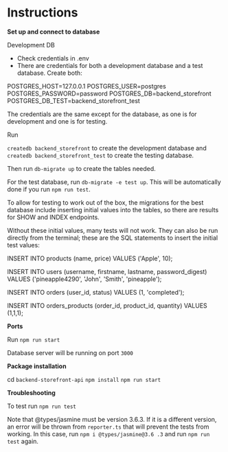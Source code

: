 # Instructions

**Set up and connect to database**

Development DB

* Check credentials in .env
* There are credentials for both a development database and a test database. Create both: 

POSTGRES_HOST=127.0.0.1
POSTGRES_USER=postgres
POSTGRES_PASSWORD=password
POSTGRES_DB=backend_storefront
POSTGRES_DB_TEST=backend_storefront_test 


The credentials are the same except for the database, as one is for development and one is for testing. 

Run 

`createdb backend_storefront` to create the development database and `createdb backend_storefront_test` to create the testing database.

Then run `db-migrate up` to create the tables needed.

For the test database, run `db-migrate -e test up`. This will be automatically done if you run `npm run test`.

To allow for testing to work out of the box, the migrations for the best database include inserting initial values into the tables, so there are results for SHOW and INDEX endpoints. 

Without these initial values, many tests will not work. They can also be run directly from the terminal; these are the SQL statements to insert the initial test values:

INSERT INTO products (name, price) VALUES ('Apple', 10);

INSERT INTO users (username, firstname, lastname, password_digest) VALUES ('pineapple4290', 'John', 'Smith', 'pineapple');

INSERT INTO orders (user_id, status)
VALUES (1, 'completed');

INSERT INTO orders_products (order_id, product_id, quantity) VALUES (1,1,1);


**Ports**

Run `npm run start`

Database server will be running on port `3000`

**Package installation**

cd `backend-storefront-api`
`npm install`
`npm run start`

**Troubleshooting**

To test run `npm run test`

Note that @types/jasmine must be version 3.6.3. If it is a different version, an error will be thrown from `reporter.ts` that will prevent the tests from working. In this case, run `npm i @types/jasmine@3.6
.3` and run `npm run test` again.

